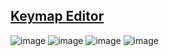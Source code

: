## [Keymap Editor](https://nickcoutsos.github.io/keymap-editor/)

![image](https://github.com/user-attachments/assets/2f0dce59-4a44-4073-9493-e4edf3bf796c)
![image](https://github.com/user-attachments/assets/791bdb8c-c8ee-4fd2-a468-f0d50903c863)
![image](https://github.com/user-attachments/assets/54aa5de2-865e-4b16-90d7-bfe03d54bdbe)
![image](https://github.com/user-attachments/assets/9c7cf637-ad61-4b3a-b35f-1783b022e91c)
